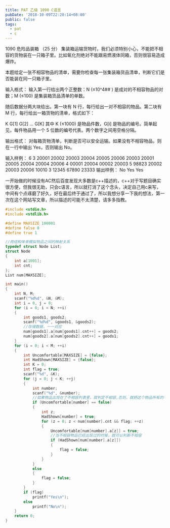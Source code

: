 ```yaml
---
title: PAT 乙级 1090 C语言
pubDate: '2018-10-09T22:20:14+08:00'
public: false
tags:
  - pat
  - c
---
```


1090 危险品装箱 （25 分）
集装箱运输货物时，我们必须特别小心，不能把不相容的货物装在一只箱子里。比如氧化剂绝对不能跟易燃液体同箱，否则很容易造成爆炸。

本题给定一张不相容物品的清单，需要你检查每一张集装箱货品清单，判断它们是否能装在同一只箱子里。

输入格式：
输入第一行给出两个正整数：N (≤10^4## ) 是成对的不相容物品的对数；M (≤100) 是集装箱货品清单的单数。

随后数据分两大块给出。第一块有 N 行，每行给出一对不相容的物品。第二块有 M 行，每行给出一箱货物的清单，格式如下：

K G[1] G[2] ... G[K]
其中 K (≤1000) 是物品件数，G[i] 是物品的编号。简单起见，每件物品用一个 5 位数的编号代表。两个数字之间用空格分隔。

输出格式：
对每箱货物清单，判断是否可以安全运输。如果没有不相容物品，则在一行中输出 Yes，否则输出 No。

输入样例：
6 3
20001 20002
20003 20004
20005 20006
20003 20001
20005 20004
20004 20006
4 00001 20004 00002 20003
5 98823 20002 20003 20006 10010
3 12345 67890 23333
输出样例：
No
Yes
Yes

一开始做的时候没有AC然后百度发现大多数是c++描述的，c++对于写题目确实很方便，但我很无助，只会c语言，所以就打消了这个念头，决定自己用c来写，中间有个点琢磨了好久，好在最后终于通过了，所以我想分享一下我的想法，第一次在这个网站写文章，所以描述的可能不太清楚，请多多指教。

```c
#include <stdio.h>
#include <stdlib.h>

#define MAXSIZE 100001
#define false 0
#define true 1

//用结构体来模拟物品之间的映射关系
typedef struct Node List;
struct Node
{
    int a[1001];
    int cnt;
};
List num[MAXSIZE];

int main()
{
    int N, M;
    scanf("%d%d", &N, &M);
    int i = 0, j = 0;
    for (i = 0; i < N; ++i)
    {
        int goods1, goods2;
        scanf("%d%d", &goods1, &goods2);
        //存储数据，一一对应
        num[goods1].a[num[goods1].cnt++] = goods2;
        num[goods2].a[num[goods2].cnt++] = goods1;
    }
    for (i = 0; i < M; ++i)
    {
        int Uncomfortable[MAXSIZE] = {false};
        int HadShown[MAXSIZE] = {false};
        int K = 0;
        int flag = true;
        scanf("%d", &K);
        for (j = 0; j < K; ++j)
        {
            int number;
            scanf("%d", &number);
            //如果物品出现在了不相容列表里，就判定不相容,否则，就把这个物品所有的不容物品写进不相容列表，并且把这个物品记录
            if (Uncomfortable[number] == false)
            {
                int z;
                HadShown[number] = true;
                for (z = 0; z < num[number].cnt && flag; ++z)
                {
                    Uncomfortable[num[number].a[z]] = true;
                    //当不相容物品已经出现过的时候，就可以判断不相容
                    if (HadShown[num[number].a[z]])
                    {
                        flag = false;
                    }
                }
            }
            else
            {
                flag = false;
            }
        }
        if (flag)
            printf("Yes\n");
        else
            printf("No\n");
    }
    return 0;
}

```
